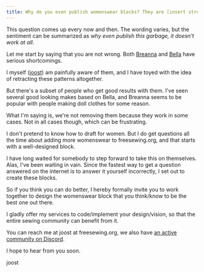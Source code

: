 ```yaml
---
title: Why do you even publish womenswear blocks? They are [insert strong opinion here].
---
```


This question comes up every now and then.
The wording varies, but the sentiment can be summarized as
*why even publish this garbage, it doesn't work at all*.

Let me start by saying that you are not wrong. Both [Breanna](/designs/breanna/)
and [Bella](/designs/bella/) have serious shortcomings. 

I myself ([joost](/makers/joostdecock/)) am painfully aware of them, 
and I have toyed with the idea of retracting these patterns altogether. 

But there's a subset of people who get good results with them.
I've seen several good looking makes based on Bella, and Breanna
seems to be popular with people making doll clothes for some reason.

What I'm saying is, we're not removing them because they work in some cases.
Not in all cases though, which can be frustrating.

I don't pretend to know how to draft for women. 
But I do get questions all the time about adding more womenswear to freesewing.org, 
and that starts with a well-designed block.

I have long waited for somebody to step forward to take this on themselves. 
Alas, I've been waiting in vain.
Since the fastest way to get a question answered on the internet is 
to answer it yourself incorrectly, I set out to create these blocks.

So if you think you can do better, I hereby formally invite you to work together to design the womenswear block that you think/know to be the best one out there.

I gladly offer my services to code/implement your design/vision, so that the entire sewing community can benefit from it.

You can reach me at joost at freesewing.org, we also have [an active community on Discord](https://discord.freesewing.org/).

I hope to hear from you soon.

joost
